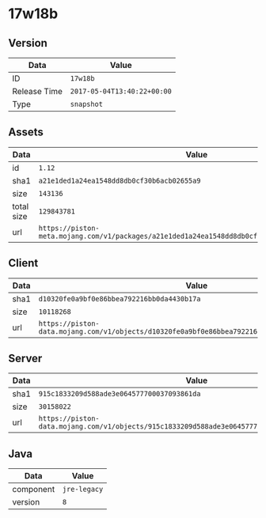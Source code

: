 # 17w18b

## Version

|**Data**        | **Value**                 |
|----------------|-------------------------|
| ID   | ```17w18b```   |
| Release Time   | ```2017-05-04T13:40:22+00:00```   |
| Type   | ```snapshot```   |

## Assets

|**Data**        | **Value**                 |
|----------------|-------------------------|
| id   | ```1.12```   |
| sha1   | ```a21e1ded1a24ea1548dd8db0cf30b6acb02655a9```   |
| size   | ```143136```   |
| total size  | ```129843781```  |
| url       | ```https://piston-meta.mojang.com/v1/packages/a21e1ded1a24ea1548dd8db0cf30b6acb02655a9/1.12.json``` |

## Client

|**Data**        | **Value**                 |
|----------------|-------------------------|
| sha1   | ```d10320fe0a9bf0e86bbea792216bb0da4430b17a```   |
| size   | ```10118268```   |
| url       | ```https://piston-data.mojang.com/v1/objects/d10320fe0a9bf0e86bbea792216bb0da4430b17a/client.jar``` |

## Server

|**Data**        | **Value**                 |
|----------------|-------------------------|
| sha1   | ```915c1833209d588ade3e064577700037093861da```   |
| size   | ```30158022```   |
| url       | ```https://piston-data.mojang.com/v1/objects/915c1833209d588ade3e064577700037093861da/server.jar``` |

## Java

|**Data**        | **Value**                 |
|----------------|-------------------------|
| component   | ```jre-legacy```   |
| version   | ```8```   |